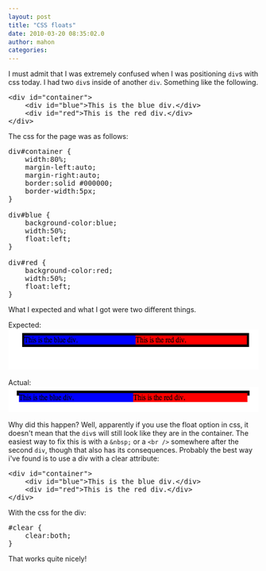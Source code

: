 ```yaml
---
layout: post
title: "CSS floats"
date: 2010-03-20 08:35:02.0
author: mahon
categories: 
---
```

I must admit that I was extremely confused when I was positioning <code>div</code>s with css today. I had two <code>div</code>s inside of another <code>div</code>. Something like the following.
<pre lang="HTML" line="1">
&lt;div id="container"&gt;
    &lt;div id="blue"&gt;This is the blue div.&lt;/div&gt;
    &lt;div id="red"&gt;This is the red div.&lt;/div&gt;
&lt;/div&gt;</pre>
The css for the page was as follows:
<pre lang="CSS" line="1">div#container {
    width:80%;
    margin-left:auto;
    margin-right:auto;
    border:solid #000000;
    border-width:5px;
}

div#blue {
    background-color:blue;
    width:50%;
    float:left;
}

div#red {
    background-color:red;
    width:50%;
    float:left;
}</pre>
What I expected and what I got were two different things.

Expected:
<a href="/uploads/2010/03/Screen-shot-2010-03-20-at-9.58.01-AM.png"><img class="aligncenter size-full wp-image-145" title="Screen shot 2010-03-20 at 9.58.01 AM" src="/uploads/2010/03/Screen-shot-2010-03-20-at-9.58.01-AM.png" alt="" width="580" height="82" /></a>

Actual:
<a href="/uploads/2010/03/Screen-shot-2010-03-20-at-9.58.22-AM.png"><img class="aligncenter size-full wp-image-146" title="Screen shot 2010-03-20 at 9.58.22 AM" src="/uploads/2010/03/Screen-shot-2010-03-20-at-9.58.22-AM.png" alt="" width="565" height="51" /></a>

Why did this happen? Well, apparently if you use the float option in css, it doesn't mean that the <code>div</code>s will still look like they are in the container. The easiest way to fix this is with a <code>&amp;nbsp;</code> or a <code>&lt;br /&gt;</code> somewhere after the second <code>div</code>, though that also has its consequences. Probably the best way i've found is to use a div with a clear attribute:
<pre lang="HTML" line="1">
&lt;div id="container"&gt;
    &lt;div id="blue"&gt;This is the blue div.&lt;/div&gt;
    &lt;div id="red"&gt;This is the red div.&lt;/div&gt;
&lt;/div></pre>
With the css for the div:
<pre lang="CSS" line="21">#clear {
    clear:both;
}</pre>
That works quite nicely!